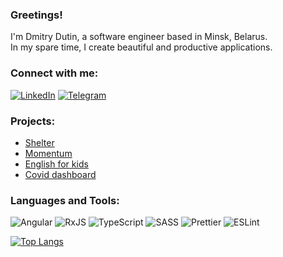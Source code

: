 ### Greetings!

I'm Dmitry Dutin, a software engineer based in Minsk, Belarus.   
In my spare time, I create beautiful and productive applications.

### Connect with me:

[![LinkedIn](https://img.shields.io/badge/linkedin-%230077B5.svg?style=for-the-badge&logo=linkedin&logoColor=white)](https://www.linkedin.com/in/dmitrydutin/)
[![Telegram](https://img.shields.io/badge/Telegram-2CA5E0?style=for-the-badge&logo=telegram&logoColor=white)](https://t.me/dmitrydutin)

### Projects:
- [Shelter](https://dmitrydutin.github.io/portfolio/shelter/pages/main/main.html)
- [Momentum](https://dmitrydutin.github.io/portfolio/momentum/)
- [English for kids](https://dmitrydutin-english-for-kids.netlify.app/)
- [Covid dashboard](https://dev-covid-dashboard.netlify.app/)

### Languages and Tools:
![Angular](https://img.shields.io/badge/angular-%23DD0031.svg?style=for-the-badge&logo=angular&logoColor=white)
![RxJS](https://img.shields.io/badge/rxjs-%23B7178C.svg?style=for-the-badge&logo=reactivex&logoColor=white)
![TypeScript](https://img.shields.io/badge/typescript-%23007ACC.svg?style=for-the-badge&logo=typescript&logoColor=white)
![SASS](https://img.shields.io/badge/SASS-hotpink.svg?style=for-the-badge&logo=SASS&logoColor=white)
![Prettier](https://img.shields.io/badge/-Prettier-090909?style=for-the-badge&logo=Prettier)
![ESLint](https://img.shields.io/badge/ESLint-4B3263?style=for-the-badge&logo=eslint&logoColor=white) 

[![Top Langs](https://github-readme-stats.vercel.app/api/top-langs/?username=dmitrydutin&theme=light&layout=compact)](https://github.com/dmitrydutin/)
